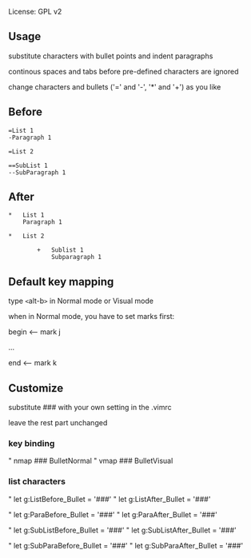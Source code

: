 License: GPL v2

## Usage

substitute characters with bullet points and indent paragraphs

continous spaces and tabs before pre-defined characters are ignored

change characters and bullets ('=' and '-', '*' and '+') as you like

## Before
 
	=List 1
	-Paragraph 1
	
	=List 2
	
	==SubList 1
	--SubParagraph 1
	
## After

	*	List 1
		Paragraph 1

	*	List 2

			+	Sublist 1
				Subparagraph 1

## Default key mapping

type `<`alt-b`>` in Normal mode or Visual mode

when in Normal mode, you have to set marks first:

begin <-- mark j

...

end <-- mark k

## Customize

substitute ### with your own setting in the .vimrc

leave the rest part unchanged

### key binding

" nmap <unique> <silent> ### <plug>BulletNormal
" vmap <unique> <silent> ### <plug>BulletVisual

### list characters

" let g:ListBefore_Bullet = '###'
" let g:ListAfter_Bullet = '###'

" let g:ParaBefore_Bullet = '###'
" let g:ParaAfter_Bullet = '###'

" let g:SubListBefore_Bullet = '###'
" let g:SubListAfter_Bullet = '###'

" let g:SubParaBefore_Bullet = '###'
" let g:SubParaAfter_Bullet = '###'

